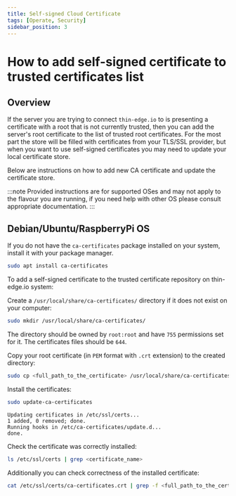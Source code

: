 ```yaml
---
title: Self-signed Cloud Certificate
tags: [Operate, Security]
sidebar_position: 3
---
```


# How to add self-signed certificate to trusted certificates list

## Overview

If the server you are trying to connect `thin-edge.io` to is presenting a certificate with a root that is not currently trusted, then you can add the server's root certificate to the list of trusted root certificates.
For the most part the store will be filled with certificates from your TLS/SSL provider, but when you want to use self-signed certificates you may need to update your local certificate store.

Below are instructions on how to add new CA certificate and update the certificate store.

:::note
Provided instructions are for supported OSes and may not apply to the flavour you are running,
if you need help with other OS please consult appropriate documentation.
:::

## Debian/Ubuntu/RaspberryPi OS

If you do not have the `ca-certificates` package installed on your system, install it with your package manager.

```sh
sudo apt install ca-certificates
```

To add a self-signed certificate to the trusted certificate repository on thin-edge.io system:

Create a `/usr/local/share/ca-certificates/` directory if it does not exist on your computer:

```sh
sudo mkdir /usr/local/share/ca-certificates/
```

The directory should be owned by `root:root` and have `755` permissions set for it. The certificates files should be `644`.

Copy your root certificate (in `PEM` format with `.crt` extension) to the created directory:

```sh
sudo cp <full_path_to_the_certificate> /usr/local/share/ca-certificates/
```

Install the certificates:

```sh
sudo update-ca-certificates
```

```text title="Output"
Updating certificates in /etc/ssl/certs...
1 added, 0 removed; done.
Running hooks in /etc/ca-certificates/update.d...
done.
```

Check the certificate was correctly installed:

```sh
ls /etc/ssl/certs | grep <certificate_name>
```

Additionally you can check correctness of the installed certificate:

```sh
cat /etc/ssl/certs/ca-certificates.crt | grep -f <full_path_to_the_certificate>
```
